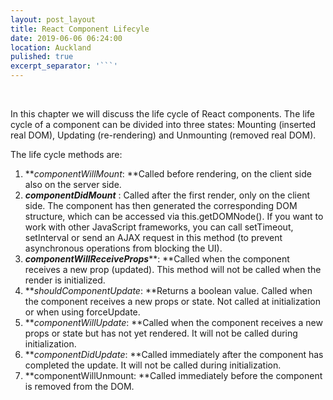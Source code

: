 ```yaml
---
layout: post_layout
title: React Component Lifecyle
date: 2019-06-06 06:24:00
location: Auckland
pulished: true
excerpt_separator: '```'
---
```


&nbsp;

In this chapter we will discuss the life cycle of React components. The life cycle of a component can be divided into three states: Mounting (inserted real DOM), Updating (re-rendering) and Unmounting (removed real DOM).

The life cycle methods are:

1. ***componentWillMount*\:&nbsp;**Called before rendering, on the client side also on the server side.
2. ***componentDidMount***&nbsp;: Called after the first render, only on the client side. The component has then generated the corresponding DOM structure, which can be accessed via this.getDOMNode(). If you want to work with other JavaScript frameworks, you can call setTimeout, setInterval or send an AJAX request in this method (to prevent asynchronous operations from blocking the UI).
3. ***componentWillReceiveProps*****\:&nbsp;**Called when the component receives a new prop (updated). This method will not be called when the render is initialized.
4. ***shouldComponentUpdate*\:&nbsp;**Returns a boolean value. Called when the component receives a new props or state. Not called at initialization or when using forceUpdate.
5. ***componentWillUpdate*\:&nbsp;**Called when the component receives a new props or state but has not yet rendered. It will not be called during initialization.
6. ***componentDidUpdate*\:&nbsp;**Called immediately after the component has completed the update. It will not be called during initialization.
7. **componentWillUnmount:&nbsp;**Called immediately before the component is removed from the DOM.